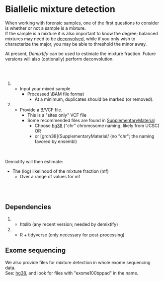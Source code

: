 # Biallelic mixture detection
When working with forensic samples, one of the first questions to consider is whether or not a sample is a mixture. <br>
If the sample is a mixture it is also important to know the degree; balanced mixtures may need to be [deconvolved](Deconvolution.md), while if you only wish to characterize the major, you may be able to threshold the minor away.

At present, _Demixtify_ can be used to estimate the mixture fraction. Future versions will also (optionally) perform deconvolution.

<br>
<br>

1. * Input your mixed sample
     * Processed \BAM file format
       * At a minimum, duplicates should be marked (or removed).
2. * Provide a B/VCF file. 
     * This is a "sites only" VCF file
     * Some recommended files are found in [SupplementaryMaterial](SupplementaryMaterial)
       * Choose [hg38](SupplementaryMaterial/hg38) ("chr" chromosome naming, likely from UCSC) OR
       * or [grch38](SupplementaryMaterial/ (no "chr"; the naming favored by ensembl)
	 

<br>
<br>
Demixtify will then estimate:

* The (log) likelihood of the mixture fraction (mf)
   * Over a range of values for mf
    
<br>


<br>

## Dependencies
1. * htslib (any recent version; needed by demixtify)
2. * R + tidyverse (only necessary for post-processing)

## Exome sequencing

We also provide files for mixture detection in whole exome sequencing data.<br>
See: [hg38](SupplementaryMaterial/hg38), and look for files with  "exome100bppad"  in the name.




